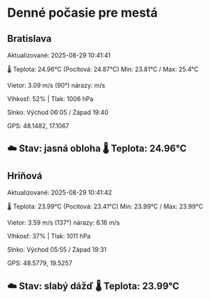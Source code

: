 ﻿# Denné počasie pre mestá

## Bratislava
Aktualizované: 2025-08-29 10:41:41

🌡️ Teplota: 24.96°C 
(Pocitová: 24.87°C)
Min: 23.81°C / Max: 25.4°C

Vietor: 3.09 m/s    (90°) 
nárazy:  m/s

Vlhkosť: 52% | Tlak: 1006 hPa

Slnko: Východ 06:05 / Západ 19:40

GPS: 48.1482, 17.1067

☁️ Stav: jasná obloha        🌡️ Teplota: 24.96°C
---

## Hriňová
Aktualizované: 2025-08-29 10:41:42

🌡️ Teplota: 23.99°C 
(Pocitová: 23.41°C)
Min: 23.99°C / Max: 23.99°C

Vietor: 3.59 m/s (137°)
nárazy: 6.16 m/s

Vlhkosť: 37% | Tlak: 1011 hPa

Slnko: Východ 05:55 / Západ 19:31

GPS: 48.5779, 19.5257

☁️ Stav: slabý dážď        🌡️ Teplota: 23.99°C
---
